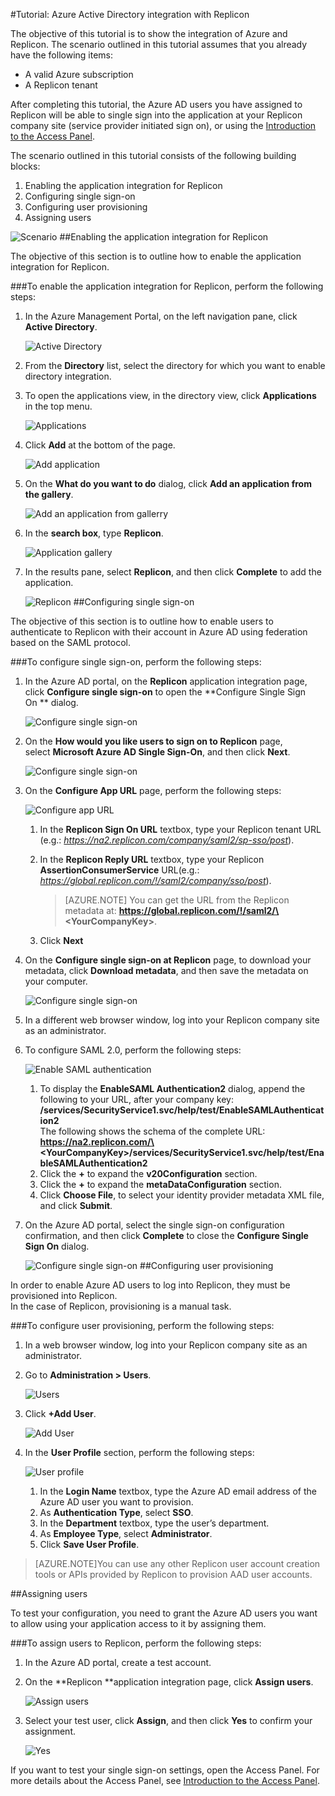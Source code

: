 <properties 
    pageTitle="Tutorial: Azure Active Directory integration with Replicon | Microsoft Azure" 
    description="Learn how to use Replicon with Azure Active Directory to enable single sign-on, automated provisioning, and more!" 
    services="active-directory" 
    authors="markusvi"  
    documentationCenter="na" 
    manager="stevenpo"/>
<tags 
    ms.service="active-directory" 
    ms.devlang="na" 
    ms.topic="article" 
    ms.tgt_pltfrm="na" 
    ms.workload="identity" 
    ms.date="10/22/2015" 
    ms.author="markvi" />

#Tutorial: Azure Active Directory integration with Replicon
  
The objective of this tutorial is to show the integration of Azure and Replicon. The scenario outlined in this tutorial assumes that you already have the following items:

-   A valid Azure subscription
-   A Replicon tenant
  
After completing this tutorial, the Azure AD users you have assigned to Replicon will be able to single sign into the application at your Replicon company site (service provider initiated sign on), or using the [Introduction to the Access Panel](active-directory-saas-access-panel-introduction.md).
  
The scenario outlined in this tutorial consists of the following building blocks:

1.  Enabling the application integration for Replicon
2.  Configuring single sign-on
3.  Configuring user provisioning
4.  Assigning users

![Scenario](./media/active-directory-saas-replicon-tutorial/IC777798.png "Scenario")
##Enabling the application integration for Replicon
  
The objective of this section is to outline how to enable the application integration for Replicon.

###To enable the application integration for Replicon, perform the following steps:

1.  In the Azure Management Portal, on the left navigation pane, click **Active Directory**.

    ![Active Directory](./media/active-directory-saas-replicon-tutorial/IC700993.png "Active Directory")

2.  From the **Directory** list, select the directory for which you want to enable directory integration.

3.  To open the applications view, in the directory view, click **Applications** in the top menu.

    ![Applications](./media/active-directory-saas-replicon-tutorial/IC700994.png "Applications")

4.  Click **Add** at the bottom of the page.

    ![Add application](./media/active-directory-saas-replicon-tutorial/IC749321.png "Add application")

5.  On the **What do you want to do** dialog, click **Add an application from the gallery**.

    ![Add an application from gallerry](./media/active-directory-saas-replicon-tutorial/IC749322.png "Add an application from gallerry")

6.  In the **search box**, type **Replicon**.

    ![Application gallery](./media/active-directory-saas-replicon-tutorial/IC777799.png "Application gallery")

7.  In the results pane, select **Replicon**, and then click **Complete** to add the application.

    ![Replicon](./media/active-directory-saas-replicon-tutorial/IC777800.png "Replicon")
##Configuring single sign-on
  
The objective of this section is to outline how to enable users to authenticate to Replicon with their account in Azure AD using federation based on the SAML protocol.

###To configure single sign-on, perform the following steps:

1.  In the Azure AD portal, on the **Replicon** application integration page, click **Configure single sign-on** to open the **Configure Single Sign On ** dialog.

    ![Configure single sign-on](./media/active-directory-saas-replicon-tutorial/IC777801.png "Configure single sign-on")

2.  On the **How would you like users to sign on to Replicon** page, select **Microsoft Azure AD Single Sign-On**, and then click **Next**.

    ![Configure single sign-on](./media/active-directory-saas-replicon-tutorial/IC777802.png "Configure single sign-on")

3.  On the **Configure App URL** page, perform the following steps:

    ![Configure app URL](./media/active-directory-saas-replicon-tutorial/IC777803.png "Configure app URL")

    1.  In the **Replicon Sign On URL** textbox, type your Replicon tenant URL (e.g.: *https://na2.replicon.com/company/saml2/sp-sso/post*).
    2.  In the **Replicon Reply URL** textbox, type your Replicon **AssertionConsumerService** URL(e.g.: *https://global.replicon.com/!/saml2/company/sso/post*).  

        >[AZURE.NOTE] You can get the URL from the Replicon metadata at:
        **https://global.replicon.com/!/saml2/\<YourCompanyKey\>**.

    3.  Click **Next**

4.  On the **Configure single sign-on at Replicon** page, to download your metadata, click **Download metadata**, and then save the metadata on your computer.

    ![Configure single sign-on](./media/active-directory-saas-replicon-tutorial/IC777804.png "Configure single sign-on")

5.  In a different web browser window, log into your Replicon company site as an administrator.

6.  To configure SAML 2.0, perform the following steps:

    ![Enable SAML authentication](./media/active-directory-saas-replicon-tutorial/IC777805.png "Enable SAML authentication")

    1.  To display the **EnableSAML Authentication2** dialog, append the following to your URL, after your company key:  
        **/services/SecurityService1.svc/help/test/EnableSAMLAuthentication2**  
        The following shows the schema of the complete URL:  
        **https://na2.replicon.com/\<YourCompanyKey\>/services/SecurityService1.svc/help/test/EnableSAMLAuthentication2**
    2.  Click the **+** to expand the **v20Configuration** section.
    3.  Click the **+** to expand the **metaDataConfiguration** section.
    4.  Click **Choose File**, to select your identity provider metadata XML file, and click **Submit**.

7.  On the Azure AD portal, select the single sign-on configuration confirmation, and then click **Complete** to close the **Configure Single Sign On** dialog.

    ![Configure single sign-on](./media/active-directory-saas-replicon-tutorial/IC778418.png "Configure single sign-on")
##Configuring user provisioning
  
In order to enable Azure AD users to log into Replicon, they must be provisioned into Replicon.  
In the case of Replicon, provisioning is a manual task.

###To configure user provisioning, perform the following steps:

1.  In a web browser window, log into your Replicon company site as an administrator.

2.  Go to **Administration \> Users**.

    ![Users](./media/active-directory-saas-replicon-tutorial/IC777806.png "Users")

3.  Click **+Add User**.

    ![Add User](./media/active-directory-saas-replicon-tutorial/IC777807.png "Add User")

4.  In the **User Profile** section, perform the following steps:

    ![User profile](./media/active-directory-saas-replicon-tutorial/IC777808.png "User profile")

    1.  In the **Login Name** textbox, type the Azure AD email address of the Azure AD user you want to provision.
    2.  As **Authentication Type**, select **SSO**.
    3.  In the **Department** textbox, type the user’s department.
    4.  As **Employee Type**, select **Administrator**.
    5.  Click **Save User Profile**.

>[AZURE.NOTE]You can use any other Replicon user account creation tools or APIs provided by Replicon to provision AAD user accounts.

##Assigning users
  
To test your configuration, you need to grant the Azure AD users you want to allow using your application access to it by assigning them.

###To assign users to Replicon, perform the following steps:

1.  In the Azure AD portal, create a test account.

2.  On the **Replicon **application integration page, click **Assign users**.

    ![Assign users](./media/active-directory-saas-replicon-tutorial/IC777809.png "Assign users")

3.  Select your test user, click **Assign**, and then click **Yes** to confirm your assignment.

    ![Yes](./media/active-directory-saas-replicon-tutorial/IC767830.png "Yes")
  
If you want to test your single sign-on settings, open the Access Panel. For more details about the Access Panel, see [Introduction to the Access Panel](active-directory-saas-access-panel-introduction.md).